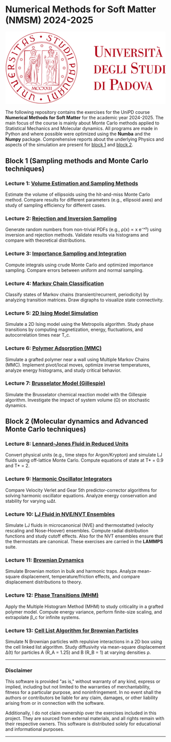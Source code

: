 # Numerical Methods for Soft Matter (NMSM) 2024-2025

![logo_unipd|500](logo_unipd.gif)

The following repository contains the exercises for the UniPD course **Numerical Methods for Soft Matter** for the academic year 2024-2025.
The main focus of the course is mainly about Monte Carlo methods applied to Statistical Mechanics and Molecular dynamics.
All programs are made in Python and where possible were optimized using the **Numba** and the **Numpy** package.
Comprehensive reports about the underlying Physics and aspects of the simulation are present for [block 1](https://github.com/nunziatodamino/NMSM_2024/blob/main/Block%201/Report/main.pdf) and [block 2](https://github.com/nunziatodamino/NMSM_2024/blob/main/Block_2/Report/main.pdf).


## Block 1 (**Sampling methods and Monte Carlo techniques**)

### **Lecture 1: [Volume Estimation and Sampling Methods](https://github.com/nunziatodamino/NMSM_2024/tree/main/Block%201/Exercise_1)**  
Estimate the volume of ellipsoids using the hit-and-miss Monte Carlo method. Compare results for different parameters (e.g., ellipsoid axes) and study of  sampling efficiency for different cases.

### **Lecture 2: [Rejection and Inversion Sampling](https://github.com/nunziatodamino/NMSM_2024/tree/main/Block%201/Exercise_2)**  
Generate random numbers from non-trivial PDFs (e.g., ρ(x) ∝ x e⁻ˣ²) using inversion and rejection methods. Validate results via histograms and compare with theoretical distributions.

### **Lecture 3: [Importance Sampling and Integration](https://github.com/nunziatodamino/NMSM_2024/tree/main/Block%201/Exercise_3)**  
Compute integrals using crude Monte Carlo and optimized importance sampling. Compare errors between uniform and normal sampling.

### **Lecture 4: [Markov Chain Classification](https://github.com/nunziatodamino/NMSM_2024/tree/main/Block%201/Exercise_4)**  
Classify states of Markov chains (transient/recurrent, periodicity) by analyzing transition matrices. Draw digraphs to visualize state connectivity.

### **Lecture 5: [2D Ising Model Simulation](https://github.com/nunziatodamino/NMSM_2024/tree/main/Block%201/Exercise_5)**  
Simulate a 2D Ising model using the Metropolis algorithm. Study phase transitions by computing magnetization, energy, fluctuations, and autocorrelation times near T_c.

### **Lecture 6: [Polymer Adsorption (MMC)](https://github.com/nunziatodamino/NMSM_2024/tree/main/Block%201/Exercise_6)**  
Simulate a grafted polymer near a wall using Multiple Markov Chains (MMC). Implement pivot/local moves, optimize inverse temperatures, analyze energy histograms, and study critical behavior.

### **Lecture 7: [Brusselator Model (Gillespie)](https://github.com/nunziatodamino/NMSM_2024/tree/main/Block%201/Exercise_1)**  
Simulate the Brusselator chemical reaction model with the Gillespie algorithm. Investigate the impact of system volume (Ω) on stochastic dynamics.

## Block 2 (**Molecular dynamics and Advanced Monte Carlo techniques**)

### **Lecture 8: [Lennard-Jones Fluid in Reduced Units](https://github.com/nunziatodamino/NMSM_2024/tree/main/Block_2/Exercise_8)**  
Convert physical units (e.g., time steps for Argon/Krypton) and simulate LJ fluids using off-lattice Monte Carlo. Compute equations of state at T* = 0.9 and T* = 2.

### **Lecture 9: [Harmonic Oscillator Integrators](https://github.com/nunziatodamino/NMSM_2024/tree/main/Block_2/Exercise_9)**  
Compare Velocity Verlet and Gear 5th predictor-corrector algorithms for solving harmonic oscillator equations. Analyze energy conservation and stability for varying ωΔt.

### **Lecture 10: [LJ Fluid in NVE/NVT Ensembles](https://github.com/nunziatodamino/NMSM_2024/tree/main/Block_2/Exercise_10)**  
Simulate LJ fluids in microcanonical (NVE) and thermostatted (velocity rescaling and Nose-Hoover) ensembles. Compute radial distribution functions and study cutoff effects. Also for the NVT ensembles ensure that the thermostats are canonical. These exercises are carried in the **LAMMPS** suite.

### **Lecture 11: [Brownian Dynamics](https://github.com/nunziatodamino/NMSM_2024/tree/main/Block_2/Exercise_11)**  
Simulate Brownian motion in bulk and harmonic traps. Analyze mean-square displacement, temperature/friction effects, and compare displacement distributions to theory.

### **Lecture 12: [Phase Transitions (MHM)](https://github.com/nunziatodamino/NMSM_2024/tree/main/Block_2/Exercise_12)**  
Apply the Multiple Histogram Method (MHM) to study criticality in a grafted polymer model. Compute energy variance, perform finite-size scaling, and extrapolate β_c for infinite systems. 

### **Lecture 13: [Cell List Algorithm for Brownian Particles](https://github.com/nunziatodamino/NMSM_2024/tree/main/Block_2/Exercise_13)**  
Simulate N Brownian particles with repulsive interactions in a 2D box using the cell linked list algorithm. Study diffusivity via mean-square displacement Δ(t) for particles A (R_A = 1.25) and B (R_B = 1) at varying densities ρ.

--- 

### Disclaimer

This software is provided "as is," without warranty of any kind, express or implied, including but not limited to the warranties of merchantability, fitness for a particular purpose, and noninfringement. In no event shall the authors or contributors be liable for any claim, damages, or other liability arising from or in connection with the software.

Additionally, I do not claim ownership over the exercises included in this project. They are sourced from external materials, and all rights remain with their respective owners. This software is distributed solely for educational and informational purposes.

---
